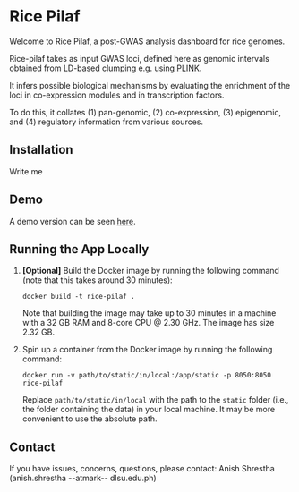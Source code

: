 # Rice Pilaf
Welcome to Rice Pilaf, a post-GWAS analysis dashboard for rice genomes.

Rice-pilaf takes as input GWAS loci, defined here as genomic intervals obtained from LD-based clumping e.g. using [PLINK](https://zzz.bwh.harvard.edu/plink/clump.shtml).

It infers possible biological mechanisms by evaluating the enrichment of the loci in co-expression modules and in transcription factors.

To do this, it collates (1) pan-genomic, (2) co-expression, (3) epigenomic, and (4) regulatory information from various sources.

## Installation
Write me

## Demo
A demo version can be seen [here](http://165.22.55.49/).

## Running the App Locally

1. **[Optional]** Build the Docker image by running the following command (note that this takes around 30 minutes):
   ```
   docker build -t rice-pilaf .
   ```
   
   Note that building the image may take up to 30 minutes in a machine with a 32 GB RAM and 8-core CPU @ 2.30 GHz. The image has size 2.32 GB.

2. Spin up a container from the Docker image by running the following command:
   ```
   docker run -v path/to/static/in/local:/app/static -p 8050:8050 rice-pilaf
   ```

   Replace `path/to/static/in/local` with the path to the `static` folder (i.e., the folder containing the data) in your local machine. It may be more convenient to use the absolute path.

## Contact
If you have issues, concerns, questions, please contact: Anish Shrestha (anish.shrestha --atmark-- dlsu.edu.ph)
